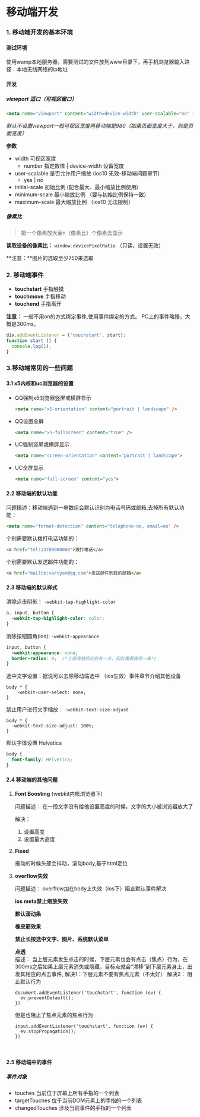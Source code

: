 # 移动端开发

### 1. 移动端开发的基本环境

#### 测试环境

使用wamp本地服务器，需要测试的文件放到www目录下，再手机浏览器输入路径：本地无线网络的ip地址

#### 开发

##### viewport 适口（可视区窗口）

```html
<meta name="viewport" content="width=device-width" user-scalable="no" initial-scale=".5" minimum-scale=".5" maximum-scale=".5"
```

*默认不设置viewport一般可视区宽度再移动端是980（如果页面宽度大于，则是页面宽度）*

**参数**  

-   width 可视区宽度
    -   number 指定数值 | device-width 设备宽度
-   user-scalable 是否允许用户缩放 (ios10 无效-移动端问题章节)
    -   yes | no
-   initial-scale 初始比例 (配合最大、最小缩放比例使用)
-   minimum-scale 最小缩放比例 （要与初始比例保持一致）
-   maximum-scale 最大缩放比例 （ios10 无法限制）

##### 像素比

>   把一个像素放大至n（像素比）个像素去显示

**读取设备的像素比：** `window.devicePixelRatio` （只读，设置无效）

**注意：**图片的选取至少750来选取  

### 2. 移动端事件

-   **touchstart** 手指触摸  
-   **touchmove** 手指移动  
-   **touchend** 手指离开  

**注意：** 一般不用on的方式绑定事件,使用事件绑定的方式。 PC上的事件略慢，大概是300ms。

```javascript
div.addEventListener = ('touchstart', start);
function start () {
  console.log(1);
}
```



### 3.移动端常见的一些问题

#### **3.1 x5内核和uc浏览器的设置** 

-   QQ强制x5浏览器竖屏或横屏显示

    ```html
    <meta name="x5-orientation" content="portrait | landscape" />
    ```

-   QQ设置全屏

    ```html
    <meta name="x5-fullscreen" content="true" />
    ```

-   UC强制竖屏或横屏显示

    ```html
    <meta name="screen-orientation" content="portrait | landscape">
    ```

-   UC全屏显示

    ```html
    <meta name="full-screen" content="yes">
    ```

#### 2.2 移动端的默认功能 

问题描述：移动端遇到一串数组会默认识别为电话号码或邮箱,去掉所有默认功能：

```html
<meta name="format-detection" content="telephone-no, email=no" /> 
```

个别需要默认拨打电话功能的：

```html
<a href="tel:13700000000">拨打电话</a>
```

个别需要默认发送邮件功能的：

```html
<a href="mailto:varcyan@qq.com">发送邮件到我的邮箱</a>
```

#### 2.3 移动端的默认样式

清除点击阴影： `-webkit-tap-highlight-color`

```css
a, input, button {
  -webkit-tap-highlight-color: color;
}
```

消除按钮圆角(ios): `-webkit-appearance`

```css
input, button {
  -webkit-appearance: none;
  border-radius: 0;  /*上面清楚后还会有一点，因此需要再写一条*/
}
```

选中文字设置：据说可以去除移动端选中 （ios生效）事件章节介绍其他设备

```
body * {
	-webkit-user-select: none;
}
```

禁止用户进行文字缩放： `-webkit-text-size-adjust`

```
body * {
  -webkit-text-size-adjust: 100%;
}
```

默认字体设置 Helvetica

```css
body {
  font-family: Helvetica;
}
```

#### 2.4 移动端的其他问题

1.  **Font Boosting**  (webkit内核浏览器下)

    问题描述： 在一段文字没有给他设置高度的时候，文字的大小被浏览器放大了

    解决：

    1.  设置高度
    2.  设置最大高度

2.  **Fixed**  

    拖动的时候头部会抖动，滚动body,基于html定位

3.  **overflow失效** 

    问题描述： overflow加在body上失效（ios下）阻止默认事件解决

    **ios meta禁止缩放失效** 

    **默认滚动条** 

    **橡皮筋效果**  

    **禁止长按选中文字、图片、系统默认菜单** 

    **点透**  
    描述： 当上层元素发生点击的时候，下层元素也会有点击（焦点）行为，在300ms之后如果上层元素消失或隐藏，目标点就会“漂移”到下层元素身上，出发其相应的点击事件, 解决1：下层元素不要有焦点元素（不太好） 解决2： 阻止默认行为

    ```
    document.addEventListener('touchstart', function (ev) {
      ev.preventDefault();
    })
    ```

    但是也阻止了焦点元素的焦点行为  

    ```
    input.addEventListener('touchstart', function (ev) {
      ev.stopPropagation();
    })
    ```

    ​


#### 2.5 移动端中的事件  

##### 事件对象

-   touches 当前位于屏幕上所有手指的一个列表
-   targetTouches 位于当前DOM元素上的手指的一个列表
-   changedTouches 涉及当前事件的手指的一个列表



